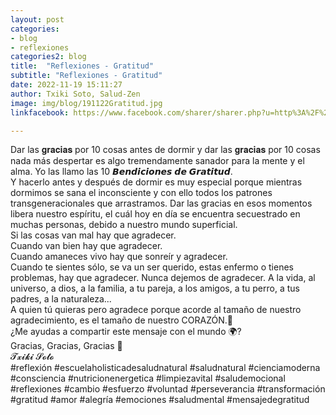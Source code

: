 ```yaml
---
layout: post
categories:
- blog
- reflexiones
categories2: blog
title:  "Reflexiones - Gratitud"
subtitle: "Reflexiones - Gratitud"
date: 2022-11-19 15:11:27
author: Txiki Soto, Salud-Zen
image: img/blog/191122Gratitud.jpg
linkfacebook: https://www.facebook.com/sharer/sharer.php?u=http%3A%2F%2Fwww.salud-zen.com%2Fblog%2Freflexiones%2F2022%2F011%2F19%2Freflexiones-gratitud.html&amp;src=sdkpreparse

---
```

Dar las 𝐠𝐫𝐚𝐜𝐢𝐚𝐬 por 10 cosas antes de dormir y dar las 𝐠𝐫𝐚𝐜𝐢𝐚𝐬 por 10 cosas nada más despertar es algo tremendamente sanador para la mente y el alma.
Yo las llamo las 10 𝘽𝙚𝙣𝙙𝙞𝙘𝙞𝙤𝙣𝙚𝙨 𝙙𝙚 𝙂𝙧𝙖𝙩𝙞𝙩𝙪𝙙.   
Y hacerlo antes y después de dormir es muy especial porque mientras dormimos se sana el inconsciente y con ello todos los patrones transgeneracionales que arrastramos.
Dar las gracias en esos momentos libera nuestro espíritu, el cuál hoy en día se encuentra secuestrado en muchas personas, debido a nuestro mundo superficial.  
Si las cosas van mal hay que agradecer.  
Cuando van bien hay que agradecer.  
Cuando amaneces vivo hay que sonreír y agradecer.  
Cuando te sientes sólo, se va un ser querido, estas enfermo o tienes problemas, hay que agradecer.
Nunca dejemos de agradecer. A la vida, al universo, a dios, a la familia, a tu pareja, a los amigos, a tu perro, a tus padres, a la naturaleza...  
A quien tú quieras pero agradece porque acorde al tamaño de nuestro agradecimiento, es el tamaño de nuestro CORAZÓN.💚  
¿Me ayudas a compartir este mensaje con el mundo 🌍?  
Gracias, Gracias, Gracias 🙏   
𝓣𝔁𝓲𝓴𝓲 𝓢𝓸𝓽𝓸  
#reflexión #escuelaholisticadesaludnatural #saludnatural #cienciamoderna #consciencia #nutricionenergetica #limpiezavital #saludemocional #reflexiones #cambio #esfuerzo #voluntad #perseverancia #transformación #gratitud #amor #alegría #emociones
#saludmental #mensajedegratitud
